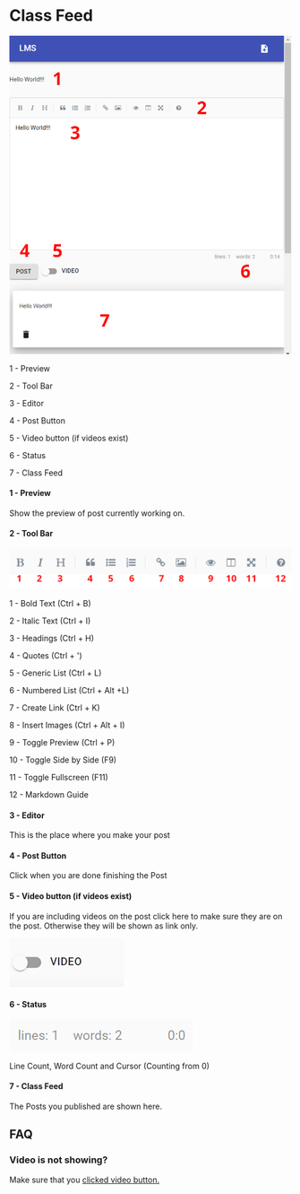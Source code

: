 # Class Feed



![](../.gitbook/assets/class-feed.png)

1 - Preview

2 - Tool Bar

3 - Editor

4 - Post Button

5 - Video button \(if videos exist\)

6 - Status

7 - Class Feed



#### 1 - Preview

Show the preview of post currently working on.

#### 2 - Tool Bar

![](../.gitbook/assets/toolbar.png)

1 - Bold Text \(Ctrl + B\)

2 - Italic Text \(Ctrl + I\) 

3 - Headings \(Ctrl + H\)

4 - Quotes \(Ctrl + '\)

5 - Generic List \(Ctrl + L\)

6 - Numbered List \(Ctrl + Alt +L\)

7 - Create Link \(Ctrl + K\)

8 - Insert Images \(Ctrl + Alt + I\)

9 - Toggle Preview \(Ctrl + P\)

10 - Toggle Side by Side \(F9\)

11 - Toggle Fullscreen \(F11\)

12 - Markdown Guide

#### 3 - Editor

This is the place where you make your post

#### 4 - Post Button

Click when you are done finishing the Post

#### 5 - Video button \(if videos exist\)

If you are including videos on the post click here to make sure they are on the post. Otherwise they will be shown as link only.

![](../.gitbook/assets/video.gif)

#### 6 - Status

![](../.gitbook/assets/image%20%2828%29.png)

Line Count, Word Count and Cursor \(Counting from 0\)

#### 7 - Class Feed

The Posts you published are shown here. 

## FAQ

### Video is not showing?

Make sure that you [clicked video button. ](class-feed.md#5-video-button-if-videos-exist)



